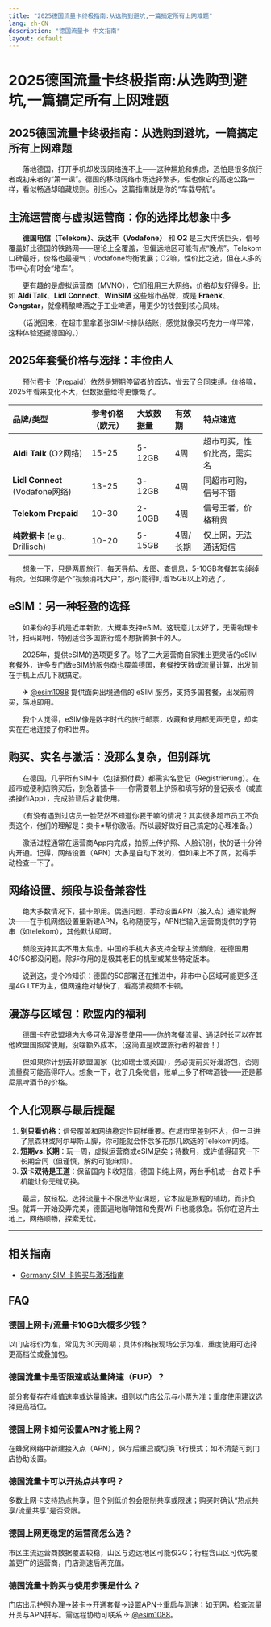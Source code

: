 ```yaml
---
title: "2025德国流量卡终极指南:从选购到避坑,一篇搞定所有上网难题"
lang: zh-CN
description: "德国流量卡 中文指南"
layout: default
---
```

# 2025德国流量卡终极指南:从选购到避坑,一篇搞定所有上网难题

## 2025德国流量卡终极指南：从选购到避坑，一篇搞定所有上网难题

　　落地德国，打开手机却发现网络连不上——这种尴尬和焦虑，恐怕是很多旅行者或初来者的“第一课”。德国的移动网络市场选择繁多，但也像它的高速公路一样，看似畅通却暗藏规则。别担心，这篇指南就是你的“车载导航”。

## 主流运营商与虚拟运营商：你的选择比想象中多

　　**德国电信（Telekom）**、**沃达丰（Vodafone）** 和 **O2** 是三大传统巨头，信号覆盖好比德国的铁路网——理论上全覆盖，但偏远地区可能有点“晚点”。Telekom口碑最好，价格也最硬气；Vodafone均衡发展；O2嘛，性价比之选，但在人多的市中心有时会“堵车”。

　　更有趣的是虚拟运营商（MVNO），它们租用三大网络，价格却友好得多。比如 **Aldi Talk**、**Lidl Connect**、**WinSIM** 这些超市品牌，或是 **Fraenk**、**Congstar**，就像精酿啤酒之于工业啤酒，用更少的钱尝到核心风味。

　　（话说回来，在超市里拿着张SIM卡排队结账，感觉就像买巧克力一样平常，这种体验还挺德国的。）

## 2025年套餐价格与选择：丰俭由人

　　预付费卡（Prepaid）依然是短期停留者的首选，省去了合同束缚。价格嘛，2025年看来变化不大，但数据量给得更慷慨了。

| 品牌/类型 | 参考价格（欧元） | 大致数据量 | 有效期 | 特点速览 |
| :--- | :--- | :--- | :--- | :--- |
| **Aldi Talk** (O2网络) | 15-25 | 5-12GB | 4周 | 超市可买，性价比高，需实名 |
| **Lidl Connect** (Vodafone网络) | 13-25 | 3-12GB | 4周 | 同超市可购，信号不错 |
| **Telekom Prepaid** | 10-30 | 2-10GB | 4周 | 信号王者，价格稍贵 |
| **纯数据卡** (e.g., Drillisch) | 10-20 | 5-15GB | 4周/长期 | 仅上网，无法通话短信 |

　　想象一下，只是两周旅行，每天导航、发图、查信息，5-10GB套餐其实绰绰有余。但如果你是个“视频消耗大户”，那可能得盯着15GB以上的选了。

## eSIM：另一种轻盈的选择

　　如果你的手机是近年新款，大概率支持eSIM。这玩意儿太好了，无需物理卡针，扫码即用，特别适合多国旅行或不想折腾换卡的人。

　　2025年，提供eSIM的选项更多了。除了三大运营商自家推出更灵活的eSIM套餐外，许多专门做eSIM的服务商也覆盖德国，套餐按天数或流量计算，出发前在手机上点几下就搞定。

　　✈ [@esim1088](https://t.me/s/esim1088) 提供面向出境通信的 eSIM 服务，支持多国套餐，出发前购买，落地即用。

　　我个人觉得，eSIM像是数字时代的旅行邮票，收藏和使用都无声无息，却实实在在地连接了你和世界。

## 购买、实名与激活：没那么复杂，但别踩坑

　　在德国，几乎所有SIM卡（包括预付费）都需实名登记（Registrierung）。在超市或便利店购买后，别急着插卡——你需要带上护照和填写好的登记表格（或直接操作App），完成验证后才能使用。

　　（有没有遇到过店员一脸茫然不知道你要干嘛的情况？其实很多超市员工不负责这个，他们的理解是：卖卡≠帮你激活。所以最好做好自己搞定的心理准备。）

　　激活过程通常在运营商App内完成，拍照上传护照、人脸识别，快的话十分钟内开通。记得，网络设置（APN）大多是自动下发的，但如果上不了网，就得手动检查一下了。

## 网络设置、频段与设备兼容性

　　绝大多数情况下，插卡即用。偶遇问题，手动设置APN（接入点）通常能解决——在手机网络设置里新建APN，名称随便写，APN栏输入运营商提供的字符串（如telekom），其他默认即可。

　　频段支持其实不用太焦虑。中国的手机大多支持全球主流频段，在德国用4G/5G都没问题。除非你用的是极其老旧的机型或某些特定版本。

　　说到这，提个冷知识：德国的5G部署还在推进中，非市中心区域可能更多还是4G LTE为主，但网速绝对够快了，看高清视频不卡顿。

## 漫游与区域包：欧盟内的福利

　　德国卡在欧盟境内大多可免漫游费使用——你的套餐流量、通话时长可以在其他欧盟国照常使用，没啥额外成本。（这简直是欧盟旅行者的福音！）

　　但如果你计划去非欧盟国家（比如瑞士或英国），务必提前买好漫游包，否则流量费可能高得吓人。想象一下，收了几条微信，账单上多了杯啤酒钱——还是慕尼黑啤酒节的价格。

## 个人化观察与最后提醒

1.  **别只看价格**：信号覆盖和网络稳定性同样重要。在城市里差别不大，但一旦进了黑森林或阿尔卑斯山脚，你可能就会怀念多花那几欧选的Telekom网络。
2.  **短期vs.长期**：玩一周，虚拟运营商或eSIM足矣；待数月，或许值得研究一下长期合同（但谨慎，解约可能麻烦）。
3.  **双卡双待是王道**：保留国内卡收短信，德国卡纯上网，两台手机或一台双卡手机能让你无缝切换。

　　最后，放轻松。选择流量卡不像选毕业课题，它本应是旅程的辅助，而非负担。就算一开始没弄完美，德国遍地咖啡馆和免费Wi-Fi也能救急。祝你在这片土地上，网络顺畅，探索无忧。

<!-- crosslink -->
---

## 相关指南

- [Germany SIM 卡购买与激活指南](https://faciylike.github.io/germany-sim-guides)

<!-- BEGIN_GERMANY_FAQ -->
## FAQ

### 德国上网卡/流量卡10GB大概多少钱？
以门店标价为准，常见为30天周期；具体价格按现场公示为准，重度使用可选择更高档位或叠加包。

### 德国流量卡是否限速或达量降速（FUP）？
部分套餐存在峰值速率或达量降速，细则以门店公示与小票为准；重度使用建议选择更高档位。

### 德国上网卡如何设置APN才能上网？
在蜂窝网络中新建接入点（APN），保存后重启或切换飞行模式；如不清楚可到门店协助设置。

### 德国流量卡可以开热点共享吗？
多数上网卡支持热点共享，但个别低价包会限制共享或限速；购买时确认“热点共享/流量共享”是否受限。

### 德国上网更稳定的运营商怎么选？
市区主流运营商数据覆盖较稳，山区与边远地区可能仅2G；行程含山区可优先覆盖更广的运营商，门店测速后再充值。

### 德国流量卡购买与使用步骤是什么？
门店出示护照办理→装卡→开通套餐→设置APN→重启与测速；如无网，检查流量开关与APN拼写。需远程协助可联系 ✈ [@esim1088](https://t.me/s/esim1088)。

<script type="application/ld+json">
{"@context": "https://schema.org", "@type": "FAQPage", "mainEntity": [{"@type": "Question", "name": "德国上网卡/流量卡10GB大概多少钱？", "acceptedAnswer": {"@type": "Answer", "text": "以门店标价为准，常见为30天周期；具体价格按现场公示为准，重度使用可选择更高档位或叠加包。"}}, {"@type": "Question", "name": "德国流量卡是否限速或达量降速（FUP）？", "acceptedAnswer": {"@type": "Answer", "text": "部分套餐存在峰值速率或达量降速，细则以门店公示与小票为准；重度使用建议选择更高档位。"}}, {"@type": "Question", "name": "德国上网卡如何设置APN才能上网？", "acceptedAnswer": {"@type": "Answer", "text": "在蜂窝网络中新建接入点（APN），保存后重启或切换飞行模式；如不清楚可到门店协助设置。"}}, {"@type": "Question", "name": "德国流量卡可以开热点共享吗？", "acceptedAnswer": {"@type": "Answer", "text": "多数上网卡支持热点共享，但个别低价包会限制共享或限速；购买时确认“热点共享/流量共享”是否受限。"}}, {"@type": "Question", "name": "德国上网更稳定的运营商怎么选？", "acceptedAnswer": {"@type": "Answer", "text": "市区主流运营商数据覆盖较稳，山区与边远地区可能仅2G；行程含山区可优先覆盖更广的运营商，门店测速后再充值。"}}, {"@type": "Question", "name": "德国流量卡购买与使用步骤是什么？", "acceptedAnswer": {"@type": "Answer", "text": "门店出示护照办理→装卡→开通套餐→设置APN→重启与测速；如无网，检查流量开关与APN拼写。需远程协助可联系 ✈ @esim1088。"}}]}
</script>
<!-- END_GERMANY_FAQ -->
